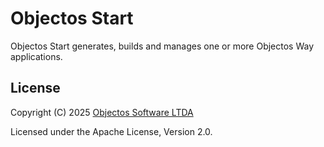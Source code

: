 # Objectos Start

Objectos Start generates, builds and manages one or more Objectos Way applications.

## License

Copyright (C) 2025 [Objectos Software LTDA](https://www.objectos.com.br)

Licensed under the Apache License, Version 2.0.
